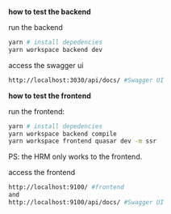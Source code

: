 **how to test the backend**

run the backend
```bash
yarn # install depedencies
yarn workspace backend dev
```
access the swagger ui
```bash
http://localhost:3030/api/docs/ #Swagger UI
```

**how to test the frontend**

run the frontend:
```bash
yarn # install depedencies
yarn workspace backend compile
yarn workspace frontend quasar dev -m ssr
```
PS: the HRM only works to the frontend.

access the frontend
```bash
http://localhost:9100/ #frontend
and
http://localhost:9100/api/docs/ #Swagger UI
```
